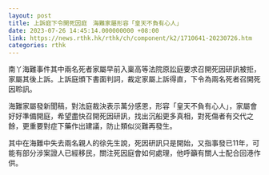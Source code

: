 ```yaml
---
layout: post
title: 上訴庭下令開死因庭　海難家屬形容「皇天不負有心人」
date: 2023-07-26 14:45:14.000000000 +08:00
link: https://news.rthk.hk/rthk/ch/component/k2/1710641-20230726.htm
categories: rthk
---
```


南丫海難事件其中兩名死者家屬早前入稟高等法院原訟庭要求召開死因研訊被拒，家屬其後上訴。上訴庭頒下書面判詞，裁定家屬上訴得直，下令為兩名死者召開死因聆訊。

海難家屬發新聞稿，對法庭裁決表示萬分感恩，形容「皇天不負有心人」，家屬會好好準備開庭，希望盡快召開死因研訊，找出沉船更多真相，對死傷者有交代之餘，更重要對症下藥作出建議，防止類似災難再發生。

其中在海難中失去兩名親人的徐先生說，死因研訊只是開始，又指事發已11年，可能有部分涉案證人已經移民，關注死因庭會如何處理，他呼籲有關人士配合回港作供。
